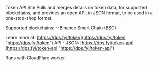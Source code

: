 Token API Site
Pulls and merges details on token data, for supported blockchains, and provides an open API, in JSON format, to be used in a one-stop-shop format.

Supported blockchains:
--Binance Smart Chain (BSC)

Learn more at: [https://dps.fyi/token](https://dps.fyi/token "https://dps.fyi/token")
API - JSON: [https://dps.fyi/token-api](https://dps.fyi/token-api "https://dps.fyi/token-api")

Runs with CloudFlare worker
